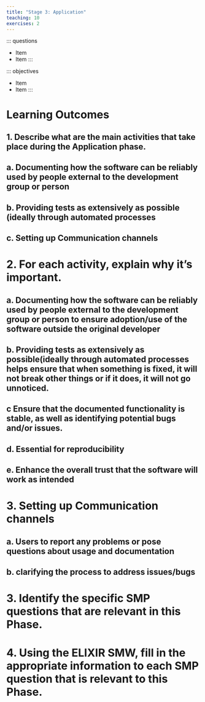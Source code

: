 ```yaml
---
title: "Stage 3: Application"
teaching: 10
exercises: 2
---
```


::: questions
- Item
- Item
:::

::: objectives
- Item
- Item
:::


# Learning Outcomes

## 1. Describe what are the main activities that take place during the Application phase. 

## a. Documenting how the software can be reliably used by people external to the development group or person 

## b. Providing tests as extensively as possible (ideally through automated processes 

## c. Setting up Communication channels 

# 2. For each activity, explain why it’s important.

## a. Documenting how the software can be reliably used by people external to the development group or person to ensure adoption/use of the software outside the original developer

## b. Providing tests as extensively as possible(ideally through automated processes helps ensure that when something is fixed, it will not break other things or if it does, it will not go unnoticed. 

## c Ensure that the documented functionality is stable, as well as identifying potential bugs and/or issues.

## d. Essential for reproducibility

## e. Enhance the overall trust that the software will work as intended

# 3. Setting up Communication channels

## a. Users to report any problems or pose questions about usage and documentation 

## b. clarifying the process to address issues/bugs 

# 3. Identify the specific SMP questions that are relevant in this Phase.

# 4. Using the ELIXIR SMW, fill in the appropriate information to each SMP question that is relevant to this Phase.
